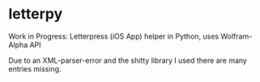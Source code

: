 letterpy
========

Work in Progress: Letterpress (iOS App) helper in Python, uses Wolfram-Alpha API


Due to an XML-parser-error and the shitty library I used there are many entries missing.
